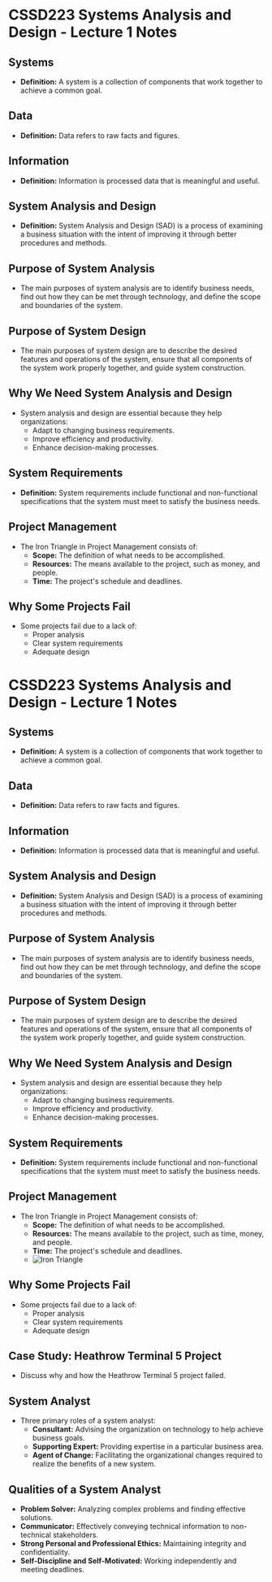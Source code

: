 # CSSD223 Systems Analysis and Design - Lecture 1 Notes

## Systems

- **Definition:** A system is a collection of components that work together to achieve a common goal.

## Data

- **Definition:** Data refers to raw facts and figures.

## Information

- **Definition:** Information is processed data that is meaningful and useful.

## System Analysis and Design

- **Definition:** System Analysis and Design (SAD) is a process of examining a business situation with the intent of improving it through better procedures and methods.

## Purpose of System Analysis

- The main purposes of system analysis are to identify business needs, find out how they can be met through technology, and define the scope and boundaries of the system.

## Purpose of System Design

- The main purposes of system design are to describe the desired features and operations of the system, ensure that all components of the system work properly together, and guide system construction.

## Why We Need System Analysis and Design

- System analysis and design are essential because they help organizations:
  - Adapt to changing business requirements.
  - Improve efficiency and productivity.
  - Enhance decision-making processes.

## System Requirements

- **Definition:** System requirements include functional and non-functional specifications that the system must meet to satisfy the business needs.

## Project Management

- The Iron Triangle in Project Management consists of:
  - **Scope:** The definition of what needs to be accomplished.
  - **Resources:** The means available to the project, such as money, and people.
  - **Time:** The project's schedule and deadlines.

## Why Some Projects Fail

- Some projects fail due to a lack of:
  - Proper analysis
  - Clear system requirements
  - Adequate design

# CSSD223 Systems Analysis and Design - Lecture 1 Notes

## Systems

- **Definition:** A system is a collection of components that work together to achieve a common goal.

## Data

- **Definition:** Data refers to raw facts and figures.

## Information

- **Definition:** Information is processed data that is meaningful and useful.

## System Analysis and Design

- **Definition:** System Analysis and Design (SAD) is a process of examining a business situation with the intent of improving it through better procedures and methods.

## Purpose of System Analysis

- The main purposes of system analysis are to identify business needs, find out how they can be met through technology, and define the scope and boundaries of the system.

## Purpose of System Design

- The main purposes of system design are to describe the desired features and operations of the system, ensure that all components of the system work properly together, and guide system construction.

## Why We Need System Analysis and Design

- System analysis and design are essential because they help organizations:
  - Adapt to changing business requirements.
  - Improve efficiency and productivity.
  - Enhance decision-making processes.

## System Requirements

- **Definition:** System requirements include functional and non-functional specifications that the system must meet to satisfy the business needs.

## Project Management

- The Iron Triangle in Project Management consists of:
  - **Scope:** The definition of what needs to be accomplished.
  - **Resources:** The means available to the project, such as time, money, and people.
  - **Time:** The project's schedule and deadlines.
  - ![Iron Triangle](https://www.villanovau.com/wp-content/uploads/2021/10/img_Iron-Triangle-Project-Management-1.webp)

## Why Some Projects Fail

- Some projects fail due to a lack of:
  - Proper analysis
  - Clear system requirements
  - Adequate design

## Case Study: Heathrow Terminal 5 Project

- Discuss why and how the Heathrow Terminal 5 project failed.

## System Analyst

- Three primary roles of a system analyst:
  - **Consultant:** Advising the organization on technology to help achieve business goals.
  - **Supporting Expert:** Providing expertise in a particular business area.
  - **Agent of Change:** Facilitating the organizational changes required to realize the benefits of a new system.

## Qualities of a System Analyst

- **Problem Solver:** Analyzing complex problems and finding effective solutions.
- **Communicator:** Effectively conveying technical information to non-technical stakeholders.
- **Strong Personal and Professional Ethics:** Maintaining integrity and confidentiality.
- **Self-Discipline and Self-Motivated:** Working independently and meeting deadlines.
